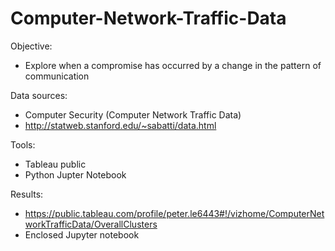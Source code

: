# Computer-Network-Traffic-Data
Objective:
- Explore when a compromise has occurred by a change in the pattern of communication

Data sources:
- Computer Security (Computer Network Traffic Data)
- http://statweb.stanford.edu/~sabatti/data.html

Tools:
- Tableau public
- Python Jupter Notebook

Results:
- https://public.tableau.com/profile/peter.le6443#!/vizhome/ComputerNetworkTrafficData/OverallClusters
- Enclosed Jupyter notebook
